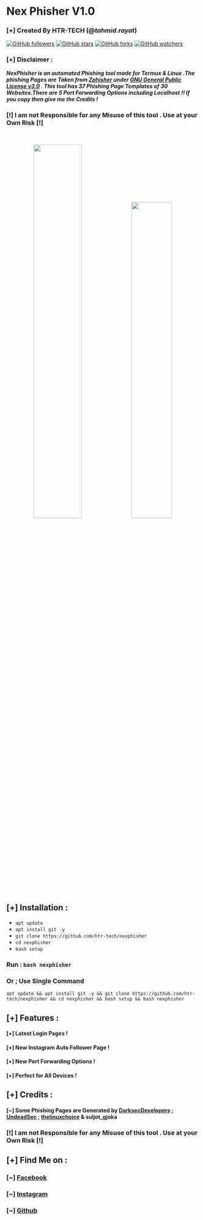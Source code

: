 # Nex Phisher V1.0
### [+] Created By HTR-TECH (@***tahmid.rayat***)

[![GitHub followers](https://img.shields.io/github/followers/htr-tech?label=Followers&style=social)](https://github.com/htr-tech?tab=followers)
[![GitHub stars](https://img.shields.io/github/stars/htr-tech/nexphisher?style=social)](https://github.com/htr-tech/nexphisher/stargazers/)
[![GitHub forks](https://img.shields.io/github/forks/htr-tech/nexphisher?style=social)](https://github.com/htr-tech/nexphisher/network/members)
[![GitHub watchers](https://img.shields.io/github/watchers/htr-tech/nexphisher?style=social)](https://github.com/htr-tech/nexphisher/watchers/)


### [+] Disclaimer :
***NexPhisher is an automated Phishing tool made for Termux & Linux .The phishing Pages are Taken from [Zphisher](https://github.com/htr-tech/zphisher) under [GNU General Public License v3.0](https://github.com/htr-tech/zphisher/blob/master/LICENSE#L1) . This tool has 37 Phishing Page Templates of 30 Websites.There are 5 Port Forwarding Options including Localhost !! If you copy then give me the Credits !***

### [!] I am not Responsible for any Misuse of this tool . Use at your Own Risk [!]

<br>
<p align="center">
<img width="50%" src="https://i.ibb.co/Hd94sV5/1.png"/>
<img width="46%" src="https://i.ibb.co/gmSs1N5/2.png"/>
</p>

## [+] Installation :

* ```apt update```
* ```apt install git -y```
* ```git clone https://github.com/htr-tech/nexphisher```
* ```cd nexphisher```
* ```bash setup```
### Run : `bash nexphisher`
### Or ; Use Single Command
```
apt update && apt install git -y && git clone https://github.com/htr-tech/nexphisher && cd nexphisher && bash setup && bash nexphisher
```

## [+] Features :
#### [+] Latest Login Pages !
#### [+] New Instagram Auto Follower Page !
#### [+] New Port Forwarding Options !
#### [+] Perfect for All Devices !

## [+] Credits :
#### [~] Some Phishing Pages are Generated by [DarksecDevelopers](https://github.com/DarksecDevelopers/) ; [UndeadSec](https://github.com/UndeadSec/) ; [thelinuxchoice](https://github.com/thelinuxchoice/) & suljot_gjoka

### **[!] I am not Responsible for any Misuse of this tool . Use at your Own Risk [!]**

## [+] Find Me on :
### [~] [Facebook](https://facebook.com/tahmid.rayat.official/)
### [~] [Instagram](https://instagram.com/tahmid.rayat/)
### [~] [Github](https://github.com/htr-tech/)